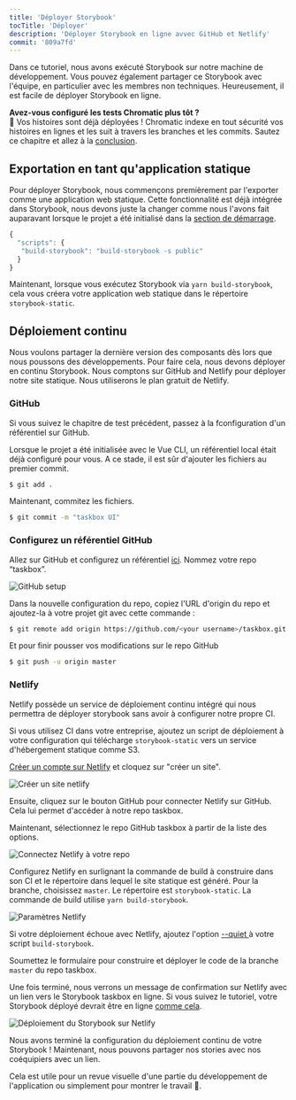 ```yaml
---
title: 'Déployer Storybook'
tocTitle: 'Déployer'
description: 'Déployer Storybook en ligne avvec GitHub et Netlify'
commit: '809a7fd'
---
```


Dans ce tutoriel, nous avons exécuté Storybook sur notre machine de développement. Vous pouvez également partager ce Storybook avec l'équipe, en particulier avec les membres non techniques. Heureusement, il est facile de déployer Storybook en ligne.

<div class="aside">
<strong>Avez-vous configuré les tests Chromatic plus tôt ?</strong>
<br/>
🎉 Vos histoires sont déjà déployées ! Chromatic indexe en tout sécurité vos histoires en lignes et les suit à travers les branches et les commits. Sautez ce chapitre et allez à la <a href="/intro-to-storybook/vue/fr/conclusion">conclusion</a>.
</div>

## Exportation en tant qu'application statique

Pour déployer Storybook, nous commençons premièrement par l'exporter comme une application web statique. Cette fonctionnalité est déjà intégrée dans Storybook, nous devons juste la changer comme nous l'avons fait auparavant lorsque le projet a été initialisé dans la [section de démarrage](/intro-to-storybook/vue/fr/get-started).

```javascript
{
  "scripts": {
   "build-storybook": "build-storybook -s public"
  }
}
```

Maintenant, lorsque vous exécutez Storybook via `yarn build-storybook`, cela vous créera votre application web statique dans le répertoire `storybook-static`.

## Déploiement continu

Nous voulons partager la dernière version des composants dès lors que nous poussons des développements. Pour faire cela, nous devons déployer en continu Storybook. Nous comptons sur GitHub and Netlify pour déployer notre site statique. Nous utiliserons le plan gratuit de Netlify.

### GitHub

Si vous suivez le chapitre de test précédent, passez à la fconfiguration d'un référentiel sur GitHub.

Lorsque le projet a été initialisée avec le Vue CLI, un référentiel local était déjà configuré pour vous. A ce stade, il est sûr d'ajouter les fichiers au premier commit.

```bash
$ git add .
```

Maintenant, commitez les fichiers.

```bash
$ git commit -m "taskbox UI"
```

### Configurez un référentiel GitHub

Allez sur GitHub et configurez un référentiel [ici](https://github.com/new). Nommez votre repo “taskbox”.

![GitHub setup](/intro-to-storybook/github-create-taskbox.png)

Dans la nouvelle configuration du repo, copiez l'URL d'origin du repo et ajoutez-la à votre projet git avec cette commande :

```bash
$ git remote add origin https://github.com/<your username>/taskbox.git
```

Et pour finir pousser vos modifications sur le repo GitHub

```bash
$ git push -u origin master
```

### Netlify

Netlify possède un service de déploiement continu intégré qui nous permettra de déployer storybook sans avoir à configurer notre propre CI.

<div class="aside">
Si vous utilisez CI dans votre entreprise, ajoutez un script de déploiement à votre configuration qui télécharge <code>storybook-static</code> vers un service d'hébergement statique comme S3.
</div>

[Créer un compte sur Netlify](https://app.netlify.com/start) et cloquez sur "créer un site".

![Créer un site netlify](/intro-to-storybook/netlify-create-site.png)

Ensuite, cliquez sur le bouton GitHub pour connecter Netlify sur GitHub. Cela lui permet d'accéder à notre repo taskbox.

Maintenant, sélectionnez le repo GitHub taskbox à partir de la liste des options.

![Connectez Netlify à votre repo](/intro-to-storybook/netlify-account-picker.png)

Configurez Netlify en surlignant la commande de build à construire dans son CI et le répertoire dans lequel le site statique est généré. Pour la branche, choisissez `master`. Le répertoire est `storybook-static`. La commande de build utilise `yarn build-storybook`.

![Paramètres Netlify](/intro-to-storybook/netlify-settings.png)

<div class="aside"><p>Si votre déploiement échoue avec Netlify, ajoutez l'option <a href="https://storybook.js.org/docs/configurations/cli-options/#for-build-storybook">--quiet </a>  à votre script <code>build-storybook</code>.</p></div>

Soumettez le formulaire pour construire et déployer le code de la branche `master` du repo taskbox.

Une fois terminé, nous verrons un message de confirmation sur Netlify avec un lien vers le Storybook taskbox en ligne. Si vous suivez le tutoriel, votre Storybook déployé devrait être en ligne [comme cela](https://clever-banach-415c03.netlify.app/).

![Déploiement du Storybook sur Netlify](/intro-to-storybook/netlify-storybook-deploy.png)

Nous avons terminé la configuration du déploiement continu de votre Storybook ! Maintenant, nous pouvons partager nos stories avec nos coéquipiers avec un lien.

Cela est utile pour un revue visuelle d'une partie du développement de l'application ou simplement pour montrer le travail 💅.
